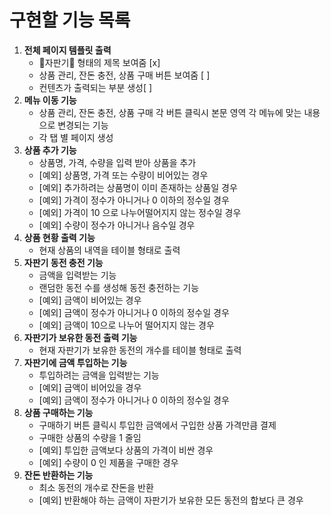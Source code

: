 # 구현할 기능 목록

1. **전체 페이지 템플릿 출력**
   - 🥤자판기🥤 형태의 제목 보여줌 [x]
   - 상품 관리, 잔돈 충전, 상품 구매 버튼 보여줌 [ ]
   - 컨텐츠가 출력되는 부분 생성[ ]
2. **메뉴 이동 기능**
   - 상품 관리, 잔돈 충전, 상품 구매 각 버튼 클릭시 본문 영역 각 메뉴에 맞는 내용으로 변경되는 기능
   - 각 탭 별 페이지 생성
3. **상품 추가 기능**
   - 상품명, 가격, 수량을 입력 받아 상품을 추가
   - [예외] 상품명, 가격 또는 수량이 비어있는 경우
   - [예외] 추가하려는 상품명이 이미 존재하는 상품일 경우
   - [예외] 가격이 정수가 아니거나 0 이하의 정수일 경우
   - [예외] 가격이 10 으로 나누어떨어지지 않는 정수일 경우
   - [예외] 수량이 정수가 아니거나 음수일 경우
4. **상품 현황 출력 기능**
   - 현재 상품의 내역을 테이블 형태로 출력
5. **자판기 동전 충전 기능**
   - 금액을 입력받는 기능
   - 랜덤한 동전 수를 생성해 동전 충전하는 기능
   - [예외] 금액이 비어있는 경우
   - [예외] 금액이 정수가 아니거나 0 이하의 정수일 경우
   - [예외] 금액이 10으로 나누어 떨어지지 않는 경우
6. **자판기가 보유한 동전 출력 기능**
   - 현재 자판기가 보유한 동전의 개수를 테이블 형태로 출력
7. **자판기에 금액 투입하는 기능**
   - 투입하려는 금액을 입력받는 기능
   - [예외] 금액이 비어있을 경우
   - [예외] 금액이 정수가 아니거나 0 이하의 정수일 경우
8. **상품 구매하는 기능**
   - 구매하기 버튼 클릭시 투입한 금액에서 구입한 상품 가격만큼 결제
   - 구매한 상품의 수량을 1 줄임
   - [예외] 투입한 금액보다 상품의 가격이 비싼 경우
   - [예외] 수량이 0 인 제품을 구매한 경우
9. **잔돈 반환하는 기능**
   - 최소 동전의 개수로 잔돈을 반환
   - [예외] 반환해야 하는 금액이 자판기가 보유한 모든 동전의 합보다 큰 경우
